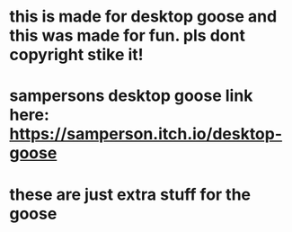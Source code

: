 # this is made for desktop goose and this was made for fun. pls dont copyright stike it!
# sampersons desktop goose link here: https://samperson.itch.io/desktop-goose
# these are just extra stuff for the goose
